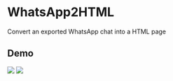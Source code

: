 # WhatsApp2HTML

Convert an exported WhatsApp chat into a HTML page


## Demo



![](https://raw.githubusercontent.com/gossterrible/whatsapp2html/main/demo/cli.gif)
![](https://raw.githubusercontent.com/gossterrible/whatsapp2html/main/demo/results.gif)